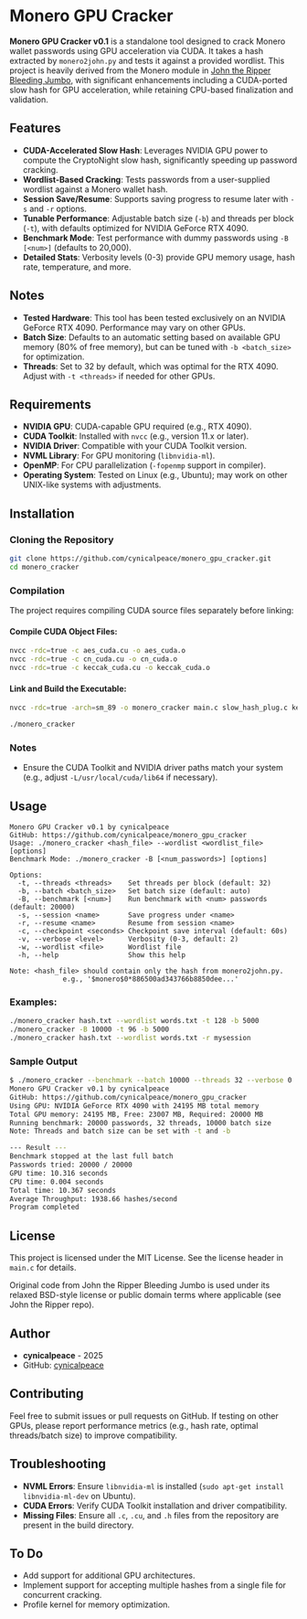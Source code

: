 # Monero GPU Cracker

**Monero GPU Cracker v0.1** is a standalone tool designed to crack Monero wallet passwords using GPU acceleration via CUDA. It takes a hash extracted by `monero2john.py` and tests it against a provided wordlist. This project is heavily derived from the Monero module in [John the Ripper Bleeding Jumbo](https://github.com/openwall/john), with significant enhancements including a CUDA-ported slow hash for GPU acceleration, while retaining CPU-based finalization and validation.

## Features
- **CUDA-Accelerated Slow Hash**: Leverages NVIDIA GPU power to compute the CryptoNight slow hash, significantly speeding up password cracking.
- **Wordlist-Based Cracking**: Tests passwords from a user-supplied wordlist against a Monero wallet hash.
- **Session Save/Resume**: Supports saving progress to resume later with `-s` and `-r` options.
- **Tunable Performance**: Adjustable batch size (`-b`) and threads per block (`-t`), with defaults optimized for NVIDIA GeForce RTX 4090.
- **Benchmark Mode**: Test performance with dummy passwords using `-B [<num>]` (defaults to 20,000).
- **Detailed Stats**: Verbosity levels (0-3) provide GPU memory usage, hash rate, temperature, and more.

## Notes
- **Tested Hardware**: This tool has been tested exclusively on an NVIDIA GeForce RTX 4090. Performance may vary on other GPUs.
- **Batch Size**: Defaults to an automatic setting based on available GPU memory (80% of free memory), but can be tuned with `-b <batch_size>` for optimization.
- **Threads**: Set to 32 by default, which was optimal for the RTX 4090. Adjust with `-t <threads>` if needed for other GPUs.

## Requirements
- **NVIDIA GPU**: CUDA-capable GPU required (e.g., RTX 4090).
- **CUDA Toolkit**: Installed with `nvcc` (e.g., version 11.x or later).
- **NVIDIA Driver**: Compatible with your CUDA Toolkit version.
- **NVML Library**: For GPU monitoring (`libnvidia-ml`).
- **OpenMP**: For CPU parallelization (`-fopenmp` support in compiler).
- **Operating System**: Tested on Linux (e.g., Ubuntu); may work on other UNIX-like systems with adjustments.

## Installation

### Cloning the Repository
```bash
git clone https://github.com/cynicalpeace/monero_gpu_cracker.git
cd monero_cracker
```

### Compilation
The project requires compiling CUDA source files separately before linking:

#### Compile CUDA Object Files:
```bash
nvcc -rdc=true -c aes_cuda.cu -o aes_cuda.o
nvcc -rdc=true -c cn_cuda.cu -o cn_cuda.o
nvcc -rdc=true -c keccak_cuda.cu -o keccak_cuda.o
```

#### Link and Build the Executable:
```bash
nvcc -rdc=true -arch=sm_89 -o monero_cracker main.c slow_hash_plug.c keccak_plug.c chacha_plug.c blake256_plug.c groestl_plug.c jh_plug.c skein.c oaes_lib_plug.c KeccakSponge.c KeccakF-1600-opt64.c common.c memory.c misc.c aes_cuda.o keccak_cuda.o cn_cuda.o -Xcompiler -fopenmp -I. -I./mbedtls -lcudart -L/usr/local/cuda/lib64 -L/usr/lib/nvidia -lnvidia-ml

./monero_cracker
```

### Notes
- Ensure the CUDA Toolkit and NVIDIA driver paths match your system (e.g., adjust `-L/usr/local/cuda/lib64` if necessary).

## Usage
```
Monero GPU Cracker v0.1 by cynicalpeace
GitHub: https://github.com/cynicalpeace/monero_gpu_cracker
Usage: ./monero_cracker <hash_file> --wordlist <wordlist_file> [options]
Benchmark Mode: ./monero_cracker -B [<num_passwords>] [options]

Options:
  -t, --threads <threads>    Set threads per block (default: 32)
  -b, --batch <batch_size>   Set batch size (default: auto)
  -B, --benchmark [<num>]    Run benchmark with <num> passwords (default: 20000)
  -s, --session <name>       Save progress under <name>
  -r, --resume <name>        Resume from session <name>
  -c, --checkpoint <seconds> Checkpoint save interval (default: 60s)
  -v, --verbose <level>      Verbosity (0-3, default: 2)
  -w, --wordlist <file>      Wordlist file
  -h, --help                 Show this help

Note: <hash_file> should contain only the hash from monero2john.py.
             e.g., '$monero$0*886500ad343766b8850dee...'
```

### Examples:
```bash
./monero_cracker hash.txt --wordlist words.txt -t 128 -b 5000
./monero_cracker -B 10000 -t 96 -b 5000
./monero_cracker hash.txt --wordlist words.txt -r mysession
```

### Sample Output
```bash
$ ./monero_cracker --benchmark --batch 10000 --threads 32 --verbose 0
Monero GPU Cracker v0.1 by cynicalpeace
GitHub: https://github.com/cynicalpeace/monero_gpu_cracker
Using GPU: NVIDIA GeForce RTX 4090 with 24195 MB total memory
Total GPU memory: 24195 MB, Free: 23007 MB, Required: 20000 MB
Running benchmark: 20000 passwords, 32 threads, 10000 batch size
Note: Threads and batch size can be set with -t and -b

--- Result ---
Benchmark stopped at the last full batch
Passwords tried: 20000 / 20000
GPU time: 10.316 seconds
CPU time: 0.004 seconds
Total time: 10.367 seconds
Average Throughput: 1938.66 hashes/second
Program completed
```

## License
This project is licensed under the MIT License. See the license header in `main.c` for details.

Original code from John the Ripper Bleeding Jumbo is used under its relaxed BSD-style license or public domain terms where applicable (see John the Ripper repo).

## Author
- **cynicalpeace** - 2025
- GitHub: [cynicalpeace](https://github.com/cynicalpeace)


## Contributing

Feel free to submit issues or pull requests on GitHub. If testing on other GPUs, please report performance metrics (e.g., hash rate, optimal threads/batch size) to improve compatibility.

## Troubleshooting

- **NVML Errors**: Ensure `libnvidia-ml` is installed (`sudo apt-get install libnvidia-ml-dev` on Ubuntu).
- **CUDA Errors**: Verify CUDA Toolkit installation and driver compatibility.
- **Missing Files**: Ensure all `.c`, `.cu`, and `.h` files from the repository are present in the build directory.

## To Do

- Add support for additional GPU architectures.
- Implement support for accepting multiple hashes from a single file for concurrent cracking.
- Profile kernel for memory optimization.
